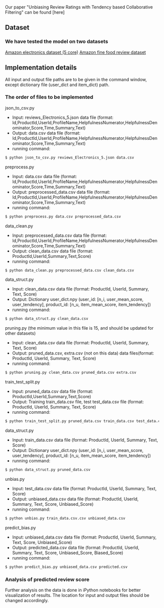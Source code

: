 Our paper "Unbiasing Review Ratings with Tendency based Collaborative Filtering" can be found [here]

## Dataset
  ### We have tested the model on two datasets
  [Amazon electronics dataset (5 core)](https://jmcauley.ucsd.edu/data/amazon/)
  [Amazon fine food review dataset](https://www.kaggle.com/snap/amazon-fine-food-reviews)

## Implementation details

All input and output file paths are to be given in the command window, except dictionary file (user_dict and item_dict) path.

### The order of files to be implemented

json_to_csv.py
  - Input: reviews_Electronics_5.json data file (format: Id,ProductId,UserId,ProfileName,HelpfulnessNumerator,HelpfulnessDenominator,Score,Time,Summary,Text)
  - Output: data.csv data file (format: Id,ProductId,UserId,ProfileName,HelpfulnessNumerator,HelpfulnessDenominator,Score,Time,Summary,Text)
  - running command: 
  ```sh
  $ python json_to_csv.py reviews_Electronics_5.json data.csv
  ```

preprocess.py
  - Input: data.csv data file (format: Id,ProductId,UserId,ProfileName,HelpfulnessNumerator,HelpfulnessDenominator,Score,Time,Summary,Text)
  - Output: preprocessed_data.csv data file (format: Id,ProductId,UserId,ProfileName,HelpfulnessNumerator,HelpfulnessDenominator,Score,Time,Summary,Text)
  - running command: 
  ```sh
  $ python preprocess.py data.csv preprocessed_data.csv
  ```

data_clean.py
  - Input: preprocessed_data.csv data file (format: Id,ProductId,UserId,ProfileName,HelpfulnessNumerator,HelpfulnessDenominator,Score,Time,Summary,Text)
  - Output: clean_data.csv data file (format: ProductId,UserId,Summary,Text,Score)
  - running command: 
  ```sh
  $ python data_clean.py preprocessed_data.csv clean_data.csv
  ```

data_struct.py
  - Input: clean_data.csv data file (format: ProductId, UserId, Summary, Text, Score)
  - Output: Dictionary user_dict.npy (user_id: [n_i, user_mean_score, user_tendency], product_id: [n_u, item_mean_score, item_tendency])
  - running command: 
  ```sh
  $ python data_struct.py clean_data.csv
  ```

pruning.py (the minimum value in this file is 15, and should be updated for other datasets)
  - Input: clean_data.csv data file (format: ProductId, UserId, Summary, Text, Score)
  - Output: pruned_data.csv, extra.csv (not on this data) data files(format: ProductId, UserId, Summary, Text, Score)
  - running command: 
  ```sh
  $ python pruning.py clean_data.csv pruned_data.csv extra.csv
  ```

train_test_split.py
  - Input: pruned_data.csv data file (format: ProductId,UserId,Summary,Text,Score)
  - Output: Training train_data.csv file, test test_data.csv file (format: ProductId, UserId, Summary, Text, Score)
  - running command: 
  ```sh
  $ python train_test_split.py pruned_data.csv train_data.csv test_data.csv
  ```

data_struct.py
  - Input: train_data.csv data file (format: ProductId, UserId, Summary, Text, Score)
  - Output: Dictionary user_dict.npy (user_id: [n_i, user_mean_score, user_tendency], product_id: [n_u, item_mean_score, item_tendency])
  - running command: 
  ```sh
  $ python data_struct.py pruned_data.csv
  ```

unbias.py
  - Input: test_data.csv data file (format: ProductId, UserId, Summary, Text, Score)
  - Output: unbiased_data.csv data file (format: ProductId, UserId, Summary, Text, Score, Unbiased_Score)
  - running command:
  ```sh
  $ python unbias.py train_data.csv.csv unbiased_data.csv
  ```

predict_bias.py
  - Input: unbiased_data.csv data file (format: ProductId, UserId, Summary, Text, Score, Unbiased_Score)
  - Output: predicted_data.csv data file (format: ProductId, UserId, Summary, Text, Score, Unbiased_Score, Biased_Score)
  - running command:
  ```sh
  $ python predict_bias.py unbiased_data.csv predicted.csv
  ```

### Analysis of predicted review score
Further analysis on the data is done in iPython notebooks for better visualization of results. The location for input and output files should be changed accordingly.

